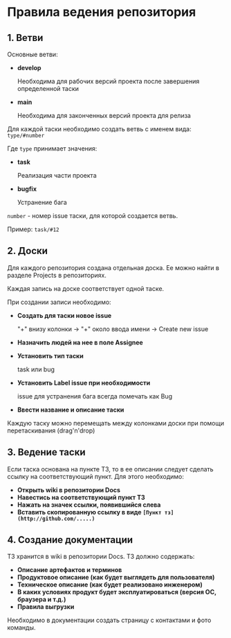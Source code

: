 # Правила ведения репозитория

## 1. Ветви
Основные ветви:

- **develop**

    Необходима для рабочих версий проекта после завершения определенной таски
- **main**

    Необходима для законченных версий проекта для релиза

Для каждой таски необходимо создать ветвь с именем вида:
`
type/#number
`

Где `type` принимает значения:

- **task**

    Реализация части проекта
- **bugfix**

    Устранение бага

`number` - номер issue таски, для которой создается ветвь.

Пример: `task/#12`

## 2. Доски
Для каждого репозитория создана отдельная доска. Ее можно найти
в разделе Projects в репозиториях.

Каждая запись на доске соответствует одной таске.

При создании записи необходимо:

- **Создать для таски новое issue**

    "+" внизу колонки -> "+" около ввода имени -> Create new issue
- **Назначить людей на нее в поле Assignee**
- **Установить тип таски**

    task или bug
- **Установить Label issue при необходимости**

    issue для устранения бага всегда помечать как Bug
- **Ввести название и описание таски**

Каждую таску можно перемещать между колонками доски при помощи перетаскивания (drag'n'drop)

## 3. Ведение таски
Если таска основана на пункте ТЗ, то в ее описании следует сделать ссылку
на соответствующий пункт. Для этого необходимо:

- **Открыть wiki в репозитории Docs**
- **Навестись на соответствующий пункт ТЗ**
- **Нажать на значек ссылки, появившийся слева**
- **Вставить скопированную ссылку в виде `[Пункт тз](http://github.com/.....)`**

## 4. Создание документации

ТЗ хранится в wiki в репозитории Docs. ТЗ должно содержать:

- **Описание артефактов и терминов**
- **Продуктовое описание (как будет выглядеть для пользователя)**
- **Техническое описание (как будет реализовано инженером)**
- **В каких условиях продукт будет эксплуатироваться (версия ОС, браузера и т.д.)**
- **Правила выгрузки**

Необходимо в документации создать страницу с контактами и фото команды. 
